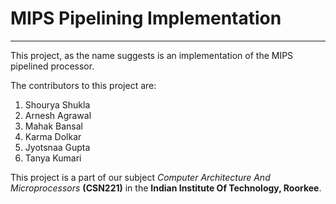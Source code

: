 # MIPS Pipelining Implementation
---
This project, as the name suggests is an implementation of the MIPS pipelined processor.

The contributors to this project are:
1. Shourya Shukla
2. Arnesh Agrawal
3. Mahak Bansal
4. Karma Dolkar
5. Jyotsnaa Gupta
6. Tanya Kumari

This project is a part of our subject *Computer Architecture And Microprocessors* __(CSN221)__ in the **Indian Institute Of Technology, Roorkee**.
